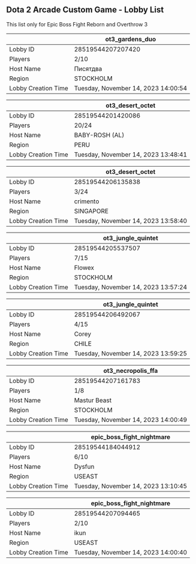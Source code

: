 ## Dota 2 Arcade Custom Game - Lobby List

This list only for Epic Boss Fight Reborn and Overthrow 3

|  | ot3_gardens_duo |
| ------ | ------ |
| Lobby ID | 28519544207207420 |
| Players | 2/10 |
| Host Name | Писятдва |
| Region | STOCKHOLM |
| Lobby Creation Time | Tuesday, November 14, 2023 14:00:54 |


|  | ot3_desert_octet |
| ------ | ------ |
| Lobby ID | 28519544201420086 |
| Players | 20/24 |
| Host Name | BABY-ROSH (AL) |
| Region | PERU |
| Lobby Creation Time | Tuesday, November 14, 2023 13:48:41 |


|  | ot3_desert_octet |
| ------ | ------ |
| Lobby ID | 28519544206135838 |
| Players | 3/24 |
| Host Name | crimento |
| Region | SINGAPORE |
| Lobby Creation Time | Tuesday, November 14, 2023 13:58:40 |


|  | ot3_jungle_quintet |
| ------ | ------ |
| Lobby ID | 28519544205537507 |
| Players | 7/15 |
| Host Name | Flowex |
| Region | STOCKHOLM |
| Lobby Creation Time | Tuesday, November 14, 2023 13:57:24 |


|  | ot3_jungle_quintet |
| ------ | ------ |
| Lobby ID | 28519544206492067 |
| Players | 4/15 |
| Host Name | Corey |
| Region | CHILE |
| Lobby Creation Time | Tuesday, November 14, 2023 13:59:25 |


|  | ot3_necropolis_ffa |
| ------ | ------ |
| Lobby ID | 28519544207161783 |
| Players | 1/8 |
| Host Name | Mastur Beast |
| Region | STOCKHOLM |
| Lobby Creation Time | Tuesday, November 14, 2023 14:00:49 |


|  | epic_boss_fight_nightmare |
| ------ | ------ |
| Lobby ID | 28519544184044912 |
| Players | 6/10 |
| Host Name | Dysfun |
| Region | USEAST |
| Lobby Creation Time | Tuesday, November 14, 2023 13:10:45 |


|  | epic_boss_fight_nightmare |
| ------ | ------ |
| Lobby ID | 28519544207094465 |
| Players | 2/10 |
| Host Name | ikun |
| Region | USEAST |
| Lobby Creation Time | Tuesday, November 14, 2023 14:00:40 |


